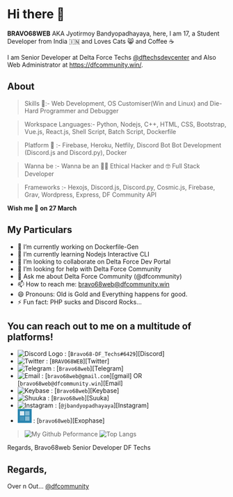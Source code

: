 # Hi there 👋

 **BRAVO68WEB** AKA Jyotirmoy Bandyopadhayaya, here, I am 17, a Student Developer from India 🇮🇳 and Loves Cats 😸 and Coffee ☕

I am Senior Developer at Delta Force Techs [@dftechsdevcenter](https://GitHub.com/dftechsdevcenter) and Also Web Administrator at https://dfcommunity.win/.

## About

>Skills 💪:-
Web Development, OS Customiser(Win and Linux) and Die-Hard Programmer and Debugger

>Workspace Languages:-
Python, Nodejs, C++, HTML, CSS, Bootstrap, Vue.js, React.js, Shell Script, Batch Script, Dockerfile

>Platform 🤠 :-
Firebase, Heroku, Netfily, Discord Bot Bot Development (Discord.js and Discord.py), Docker

>Wanna be :-
Wanna be an 🕵️‍♂️ Ethical Hacker and 🤓 Full Stack Developer

>Frameworks :-
Hexojs, Discord.js, Discord.py, Cosmic.js, Firebase, Grav, Wordpress, Express, DF Community API

**Wish me 🎂 on 27 March**

## My Particulars

- 🔭 I’m currently working on Dockerfile-Gen
- 🌱 I’m currently learning Nodejs Interactive CLI
- 👯 I’m looking to collaborate on Delta Force Dev Portal
- 🤔 I’m looking for help with Delta Force Community
- 💬 Ask me about Delta Force Community (@dfcommunity)
- 📫 How to reach me: [bravo68web@dfcommunity.win](bravo68web@dfcommunity.win)
- 😄 Pronouns: Old is Gold and Everything happens for good.
- ⚡ Fun fact: PHP sucks and Discord Rocks...

## You can reach out to me on a multitude of platforms!

- ![Discord Logo](https://dftechs.dfcommunity.win/user/pages/03.Members/bravo68web/discord.jpg) : [`Bravo68-DF_Techs#6429`][Discord]
- ![Twitter](https://abs.twimg.com/favicons/twitter.ico) : [`BRAVO68WEB`][Twitter]
- ![Telegram](https://telegram.org/favicon.ico) : [`Bravo68web`][Telegram]
- ![Email](https://ssl.gstatic.com/ui/v1/icons/mail/images/favicon5.ico) : [`bravo68web@gmail.com`][gmail] OR [`bravo68web@dfcommunity.win`][Email]
- ![Keybase](https://keybase.io/favicon.ico) : [`Bravo68web`][Keybase]
- ![Shuuka](https://www.shuuka.com/images/favicon/favicon-32x32.png) : [`Bravo68web`][Suuka]
- ![Instagram](https://www.instagram.com/favicon.ico) : [`@jbandyopadhayaya`][Instagram]
- ![exophase](https://raw.githubusercontent.com/DFCommunity/img-stack/master/exophase.png) : [`bravo68web`][Exophase]

>![My Github Peformance](https://github-readme-stats.vercel.app/api?username=Bravo68web&show_icons=true&theme=dracula&count_private=true)
>![Top Langs](https://github-readme-stats.vercel.app/api/top-langs/?username=bravo68web&layout=compact)

Regards,
Bravo68web
Senior Developer
DF Techs

## Regards,
Over n Out... 
[@dfcommunity](https://GitHub.com/Dfcommunity)
